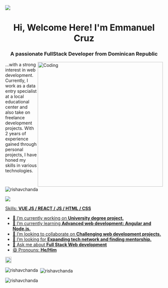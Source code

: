 <img src='https://i.pinimg.com/originals/72/e9/c3/72e9c33f3327bfb2485c80b3188e41fb.gif'>
<h1 align="center">Hi, Welcome Here! I'm Emmanuel Cruz</h1>
<h3 align="center">A passionate FullStack Developer from Dominican Republic</h3>
<img align="right" alt="Coding" width="400" src="https://cdn.dribbble.com/users/1162077/screenshots/3848914/programmer.gif">

...with a strong interest in web development. Currently, I work as a data entry specialist at a local educational center and also take on freelance development projects. With 2 years of experience gained through personal projects, I have honed my skills in various technologies.

<p align="left"> <img src="https://komarev.com/ghpvc/?username=Astro-Boot&label=Profile%20views&color=0e75b6&style=flat" alt="rishavchanda" /> </p>
<p align="left"> <a href="https://twitter.com/rishavchanda" target="blank"><img src="https://img.shields.io/badge/Sígueme%20en%20Instagram-grey?style=for-the-badge&logo=instagram" </p>



Skills: **VUE JS / REACT / JS / HTML / CSS**

- 🔭 I’m currently working on **University degree project.**
- 🌱 I’m currently learning **Advanced web development: Angular and Node.js.**
- 👯 I’m looking to collaborate on **Challenging web development projects.**
- 🤔 I’m looking for **Expanding tech network and finding mentorship.**
- 💬 Ask me about **Full Stack Web development**
- 😄 Pronouns: **He/Him**


[<img src='https://cdn.jsdelivr.net/npm/simple-icons@3.0.1/icons/github.svg' alt='github' height='20'>](https://github.com/Astro-Boot)  

<p><img align="left" src="https://github-readme-stats.vercel.app/api/top-langs?username=Astro-Boot&show_icons=true&locale=en&layout=compact&theme=tokyonight" alt="rishavchanda" /></p>

<p>&nbsp;<img align="center" src="https://github-readme-stats.vercel.app/api?username=Astro-Boot&show_icons=true&locale=en&theme=tokyonight" alt="rishavchanda" /></p>

<p><img align="left" src="https://github-readme-streak-stats.herokuapp.com/?user=Astro-Boot&&theme=tokyonight" alt="rishavchanda" /></p>

